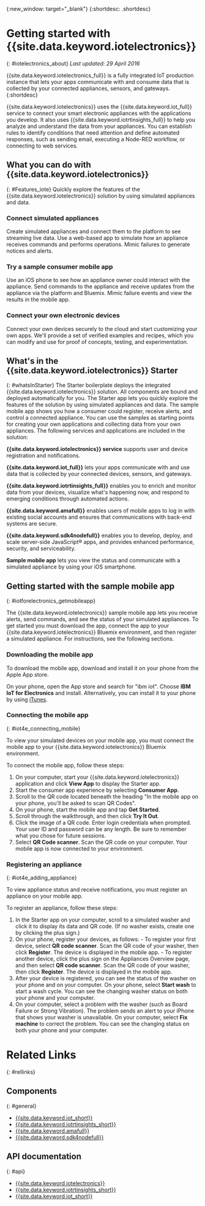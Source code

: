 {:new_window: target="_blank"}
{:shortdesc: .shortdesc}

# Getting started with {{site.data.keyword.iotelectronics}}
{: #iotelectronics_about}
*Last updated: 29 April 2016*

{{site.data.keyword.iotelectronics_full}} is a fully integrated IoT production instance that lets your apps communicate with and consume data that is collected by your connected appliances, sensors, and gateways.
{:shortdesc}

{{site.data.keyword.iotelectronics}} uses the {{site.data.keyword.iot_full}} service to connect your smart electronic appliances with the applications you develop. It also uses  {{site.data.keyword.iotrtinsights_full}} to help you analyze and understand the data from your appliances. You can establish rules to identify conditions that need attention and define automated responses, such as sending email, executing a Node-RED workflow, or connecting to web services.  

## What you can do with {{site.data.keyword.iotelectronics}}
{: #Features_iote}
Quickly explore the features of the {{site.data.keyword.iotelectronics}} solution by using simulated appliances and data.

### Connect simulated appliances
Create simulated appliances and connect them to the platform to see streaming live data. Use a web-based app to simulate how an appliance receives commands and performs operations. Mimic failures to generate notices and alerts.

### Try a sample consumer mobile app
Use an iOS phone to see how an appliance owner could interact with the appliance. Send commands to the appliance and receive updates from the appliance via the platform and Bluemix. Mimic failure events and view the results in the mobile app.

### Connect your own electronic devices
Connect your own devices securely to the cloud and start customizing your own apps. We'll provide a set of verified examples and recipes, which you can modify and use for proof of concepts, testing, and experimentation.

## What's in the {{site.data.keyword.iotelectronics}} Starter
{: #whatsInStarter}
The Starter boilerplate deploys the integrated {{site.data.keyword.iotelectronics}} solution.  All components are bound and deployed automatically for you. The Starter app lets you quickly explore the features of the solution by using simulated appliances and data. The sample mobile app shows you how a consumer could register, receive alerts, and control a connected appliance. You can use the samples as starting points for creating your own applications and collecting data from your own appliances. The following services and applications are included in the solution:

**{{site.data.keyword.iotelectronics}} service** supports user and device registration and notifications.

**{{site.data.keyword.iot_full}}** lets your apps communicate with and use data that is collected by your connected devices, sensors, and gateways.

**{{site.data.keyword.iotrtinsights_full}}** enables you to enrich and monitor data from your devices, visualize what's happening now, and respond to emerging conditions through automated actions.

**{{site.data.keyword.amafull}}** enables users of mobile apps to log in with existing social accounts and ensures that communications with back-end systems are secure.

**{{site.data.keyword.sdk4nodefull}}** enables you to develop, deploy, and scale server-side JavaScript&reg; apps, and provides enhanced performance, security, and serviceability.

**Sample mobile app** lets you view the status and communicate with a simulated appliance by using your iOS smartphone.  


## Getting started with the sample mobile app
{: #iotforelectronics_getmobileapp}

The {{site.data.keyword.iotelectronics}} sample mobile app lets you receive alerts, send commands, and see the status of your simulated appliances. To get started you must download the app, connect the app to your  {{site.data.keyword.iotelectronics}} Bluemix environment, and then register a simulated appliance. For instructions, see the following sections.

### Downloading the mobile app
To download the mobile app, download and install it on your phone from the Apple App store.  

On your phone, open the App store and search for "ibm iot". Choose **IBM IoT for Electronics** and install. Alternatively, you can install it to your phone by using [iTunes](https://itunes.apple.com/us/app/ibm-iot-for-electronics/id1103404928?ls=1&mt=8).

### Connecting the mobile app
{: #iot4e_connecting_mobile}

To view your simulated devices on your mobile app, you must connect the mobile app to your {{site.data.keyword.iotelectronics}} Bluemix environment.

To connect the mobile app, follow these steps:

  1. On your computer, start your {{site.data.keyword.iotelectronics}} application and click **View App** to display the Starter app.  
  2. Start the consumer app experience by selecting **Consumer App**.
  3. Scroll to the QR code located beneath the heading "In the mobile app on your phone, you'll be asked to scan QR Codes".
  4. On your phone, start the mobile app and tap **Get Started**.
  5. Scroll through the walkthrough, and then click **Try It Out**.
  3. Click the image of a QR code. Enter login credentials when prompted. Your user ID and password can be any length. Be sure to remember what you chose for future sessions.
  4. Select **QR Code scanner**. Scan the QR code on your computer. Your mobile app is now connected to your environment.


### Registering an appliance
{: #iot4e_adding_appliance}

To view appliance status and receive notifications, you must register an  appliance on your mobile app.

To register an appliance, follow these steps:

  1. In the Starter app on your computer, scroll to a simulated washer and click it to display its data and QR code. (If no washer exists, create one by clicking the plus sign.)
  2.	On your phone, register your devices, as follows:
    - To register your first device, select **QR code scanner**.  Scan the QR code of your washer, then click **Register**. The device is displayed in the mobile app.
    - To register another device, click the plus sign on the Appliances Overview page, and then select **QR code scanner**. Scan the QR code of your washer, then click **Register**. The device is displayed in the mobile app.
  3. After your device is registered, you can see the status of the washer on your phone and on your computer.  On your phone, select **Start wash** to start a wash cycle. You can see the changing washer status on both your phone and your computer.
  4. On your computer, select a problem with the washer (such as Board Failure or Strong Vibration).  The problem sends an alert to your iPhone that shows your washer is unavailable.  On your computer, select **Fix machine** to correct the problem. You can see the changing status on both your phone and your computer.


# Related Links
{: #rellinks}
## Components
{: #general}
* [{{site.data.keyword.iot_short}}](https://new-console.ng.bluemix.net/docs/services/IoT/index.html#gettingstartedtemplate)
* [{{site.data.keyword.iotrtinsights_short}}](https://new-console.ng.bluemix.net/docs/services/iotrtinsights/index.html)   
* [{{site.data.keyword.amafull}}](https://new-console.ng.bluemix.net/docs/services/mobileaccess/index.html)
* [{{site.data.keyword.sdk4nodefull}}](https://new-console.ng.bluemix.net/docs/runtimes/nodejs/index.html#nodejs_runtime)


## API documentation
{: #api}
*  [{{site.data.keyword.iotelectronics}}](http://ibmiotforelectronics.mybluemix.net/public/iot4eregistrationapi.html)  
* [{{site.data.keyword.iotrtinsights_short}}](https://iotrti-prod.mam.ibmserviceengage.com/apidoc/)
* [{{site.data.keyword.iot_short}}](https://developer.ibm.com/iotfoundation/recipes/api-documentation/)
